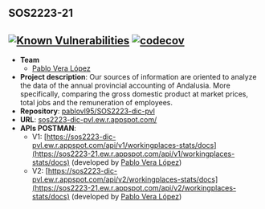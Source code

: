 ## SOS2223-21
[![Known Vulnerabilities](https://snyk.io/test/github/pablovl95/SOS2223-dic-pvl/badge.svg)](https://snyk.io/test/github/pablovl95/SOS2223-dic-pvl)
[![codecov](https://codecov.io/gh/pablovl95/SOS2223-dic-pvl/branch/main/graph/badge.svg?token=FEeyQRChit)](https://codecov.io/gh/pablovl95/SOS2223-dic-pvl)
---------------------------
- **Team**
   - [Pablo Vera López](https://github.com/pablovl95)
- **Project description**: Our sources of information are oriented to analyze the data of the annual provincial accounting of Andalusia. More specifically, comparing the gross domestic product at market prices, total jobs and the remuneration of employees.
- **Repository**: [pablovl95/SOS2223-dic-pvl](https://github.com/pablovl95/sos2223-dic-pvl)
- **URL**: [sos2223-dic-pvl.ew.r.appspot.com/](https://sos2223-dic-pvl.ew.r.appspot.com/)
- **APIs POSTMAN**:
   - V1: [https://sos2223-dic-pvl.ew.r.appspot.com/api/v1/workingplaces-stats/docs](https://sos2223-21.ew.r.appspot.com/api/v1/workingplaces-stats/docs) (developed by [Pablo Vera López](https://github.com/pablovl95))
   - V2: [https://sos2223-dic-pvl.ew.r.appspot.com/api/v2/workingplaces-stats/docs](https://sos2223-21.ew.r.appspot.com/api/v2/workingplaces-stats/docs) (developed by [Pablo Vera López](https://github.com/pablovl95))


